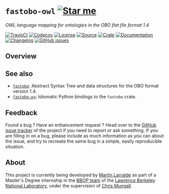 # `fastobo-owl` [![Star me](https://img.shields.io/github/stars/fastobo/fastobo-owl.svg?style=social&label=Star&maxAge=3600)](https://github.com/fastobo/fastobo-owl/stargazers)

*OWL language mapping for ontologies in the OBO flat file format 1.4*

[![TravisCI](https://img.shields.io/travis/fastobo/fastobo-owl/master.svg?maxAge=600&style=flat-square)](https://travis-ci.org/fastobo/fastobo-owl/branches)
[![Codecov](https://img.shields.io/codecov/c/gh/fastobo/fastobo-owl/master.svg?style=flat-square&maxAge=600)](https://codecov.io/gh/fastobo/fastobo-owl)
[![License](https://img.shields.io/badge/license-MIT-blue.svg?style=flat-square&maxAge=2678400)](https://choosealicense.com/licenses/mit/)
[![Source](https://img.shields.io/badge/source-GitHub-303030.svg?maxAge=2678400&style=flat-square)](https://github.com/fastobo/fastobo-owl/)
[![Crate](https://img.shields.io/crates/v/fastobo-owl.svg?maxAge=600&style=flat-square)](https://crates.io/crates/fastobo-owl)
[![Documentation](https://img.shields.io/badge/docs.rs-latest-4d76ae.svg?maxAge=2678400&style=flat-square)](https://docs.rs/fastobo/latest/fastobo/parser/)
[![Changelog](https://img.shields.io/badge/keep%20a-changelog-8A0707.svg?maxAge=2678400&style=flat-square)](https://github.com/fastobo/fastobo-owl/blob/master/CHANGELOG.md)
[![GitHub issues](https://img.shields.io/github/issues/fastobo/fastobo-owl.svg?style=flat-square)](https://github.com/fastobo/fastobo-owl/issues)


## Overview

## See also

* [`fastobo`](https://crates.io/crates/fastobo): Abstract Syntax Tree and data
  structures for the OBO format version 1.4.
* [`fastobo-py`](https://pypi.org/project/fastobo/): Idiomatic Python bindings
  to the `fastobo` crate.


## Feedback

Found a bug ? Have an enhancement request ? Head over to the
[GitHub issue tracker](https://github.com/fastobo/fastobo-owl/issues) of the project if
you need to report or ask something. If you are filling in on a bug, please include as much
information as you can about the issue, and try to recreate the same bug in a simple, easily
reproducible situation.


## About

This project is currently being developed by [Martin Larralde](https://github.com/althonos)
as part of a Master's Degree internship in the [BBOP team](http://berkeleybop.org/) of the
[Lawrence Berkeley National Laboratory](https://www.lbl.gov/), under the supervision of
[Chris Mungall](http://biosciences.lbl.gov/profiles/chris-mungall/).
